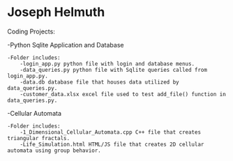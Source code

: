 # Joseph Helmuth
Coding Projects:

-Python Sqlite Application and Database 

    -Folder includes:
        -login_app.py python file with login and database menus.
        -data_queries.py python file with Sqlite queries called from login_app.py.
        -data.db database file that houses data utilized by data_queries.py.
        -customer_data.xlsx excel file used to test add_file() function in data_queries.py.
        
-Cellular Automata

    -Folder includes:
        -1_Dimensional_Cellular_Automata.cpp C++ file that creates triangular fractals.
        -Life_Simulation.html HTML/JS file that creates 2D cellular automata using group behavior.
